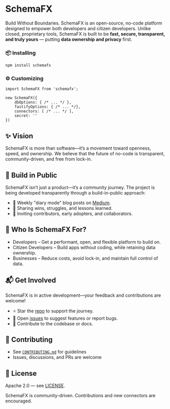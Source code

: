 # SchemaFX

Build Without Boundaries. SchemaFX is an open-source, no-code platform designed to empower both developers and citizen developers. Unlike closed, proprietary tools, SchemaFX is built to be **fast, secure, transparent, and truly yours** — putting **data ownership and privacy** first.

### 📦 Installing

```Bash
npm install schemafx
```

### ⚙️ Customizing

```TS
import SchemaFX from 'schemafx';

new SchemaFX({
    dbOptions: { /* ... */ },
    fastifyOptions: { /* ... */},
    connectors: [ /* ... */ ],
    secret: ''
})
```

## ✨ Vision

SchemaFX is more than software—it’s a movement toward openness, speed, and ownership.
We believe that the future of no-code is transparent, community-driven, and free from lock-in.

## 🌱 Build in Public

SchemaFX isn’t just a product—it’s a community journey. The project is being developed transparently through a build-in-public approach:

- 📝 Weekly "diary mode" blog posts on [Medium](https://medium.com/@mushasterion/list/schemafx-bdefa793d77f).
- 🎯 Sharing wins, struggles, and lessons learned.
- 🤝 Inviting contributors, early adopters, and collaborators.

## 🎯 Who Is SchemaFX For?

- Developers – Get a performant, open, and flexible platform to build on.
- Citizen Developers – Build apps without coding, while retaining data ownership.
- Businesses – Reduce costs, avoid lock-in, and maintain full control of data.

## 📬 Get Involved

SchemaFX is in active development—your feedback and contributions are welcome!

- ⭐ Star the [repo](https://github.com/schemafx/schemafx) to support the journey.
- 🐛 Open [issues](https://github.com/schemafx/schemafx/issues) to suggest features or report bugs.
- 🤝 Contribute to the codebase or docs.

## 🤝 Contributing

- See [`CONTRIBUTING.md`](.github/CONTRIBUTING.md) for guidelines
- Issues, discussions, and PRs are welcome

## 📜 License

Apache 2.0 — see [LICENSE](LICENSE).

SchemaFX is community-driven. Contributions and new connectors are encouraged.
